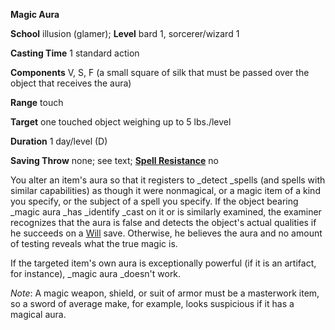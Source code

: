  **Magic Aura**

**School** illusion (glamer); **Level** bard 1, sorcerer/wizard 1

**Casting Time** 1 standard action

**Components** V, S, F (a small square of silk that must be passed over the object that receives the aura)

**Range** touch

**Target** one touched object weighing up to 5 lbs./level

**Duration** 1 day/level (D)

**Saving Throw** none; see text; **[Spell Resistance](../glossary#_spell-resistance)** no

You alter an item's aura so that it registers to _detect _spells (and spells with similar capabilities) as though it were nonmagical, or a magic item of a kind you specify, or the subject of a spell you specify. If the object bearing _magic aura _has _identify _cast on it or is similarly examined, the examiner recognizes that the aura is false and detects the object's actual qualities if he succeeds on a [Will](../combat#_will) save. Otherwise, he believes the aura and no amount of testing reveals what the true magic is.

If the targeted item's own aura is exceptionally powerful (if it is an artifact, for instance), _magic aura _doesn't work.

_Note_: A magic weapon, shield, or suit of armor must be a masterwork item, so a sword of average make, for example, looks suspicious if it has a magical aura.

